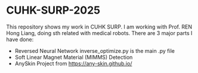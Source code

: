 # CUHK-SURP-2025
This repository shows my work in CUHK SURP. I am working with Prof. REN Hong Liang, doing sth related with medical robots.
There are 3 major parts I have done:
* Reversed Neural Network inverse_optimize.py is the main .py file
* Soft Linear Magnet Material (MIMMS) Detection
* AnySkin Project from https://any-skin.github.io/
